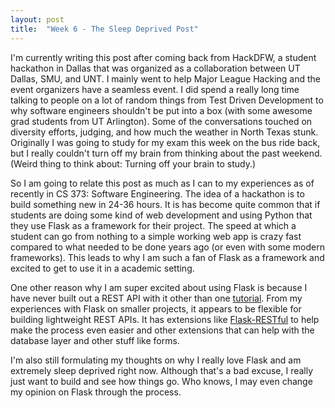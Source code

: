 ```yaml
---
layout: post
title:  "Week 6 - The Sleep Deprived Post"
---
```


I'm currently writing this post after coming back from HackDFW, a student hackathon in Dallas that was organized as a collaboration between UT Dallas, SMU, and UNT. I mainly went to help Major League Hacking and the event organizers have a seamless event. I did spend a really long time talking to people on a lot of random things from Test Driven Development to why software engineers shouldn't be put into a box (with some awesome grad students from UT Arlington). Some of the conversations touched on diversity efforts, judging, and how much the weather in North Texas stunk. Originally I was going to study for my exam this week on the bus ride back, but I really couldn't turn off my brain from thinking about the past weekend. (Weird thing to think about: Turning off your brain to study.)

So I am going to relate this post as much as I can to my experiences as of recently in CS 373: Software Engineering. The idea of a hackathon is to build something new in 24-36 hours. It is has become quite common that if students are doing some kind of web development and using Python that they use Flask as a framework for their project. The speed at which a student can go from nothing to a simple working web app is crazy fast compared to what needed to be done years ago (or even with some modern frameworks). This leads to why I am such a fan of Flask as a framework and excited to get to use it in a academic setting. 

One other reason why I am super excited about using Flask is because I have never built out a REST API with it other than one [tutorial](http://blog.miguelgrinberg.com/post/designing-a-restful-api-with-python-and-flask). From my experiences with Flask on smaller projects, it appears to be flexible for building lightweight REST APIs. It has extensions like [Flask-RESTful](https://flask-restful.readthedocs.org/en/0.3.2/) to help make the process even easier and other extensions that can help with the database layer and other stuff like forms. 

I'm also still formulating my thoughts on why I really love Flask and am extremely sleep deprived right now. Although that's a bad excuse, I really just want to build and see how things go. Who knows, I may even change my opinion on Flask through the process. 